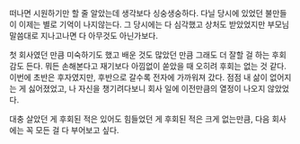 떠나면 시원하기만 할 줄 알았는데 생각보다 싱숭생숭하다.
다닐 당시에 있었던 불만들이 이제는 별로 기억이 나지않는다.
그 당시에는 다 심각했고 상처도 받았었지만 부모님 말씀대로 지나고나면 다 아무것도 아닌가보다.

첫 회사였던 만큼 미숙하기도 했고 배운 것도 많았던 만큼 그래도 더 잘할 걸 하는 후회감도 든다.
뭐든 손해본다고 재기보다 아낌없이 쏟았을 때 오히려 후회는 없는 것 같다.
이번에 초반은 후자였지만, 후반으로 갈수록 전자에 가까워져 갔다.
점점 내 삶이 없어지는 게 싫어졌었고, 나 자신을 챙기려다보니 회사 일에 이전만큼의 열정이 나오지 않았었다.


대충 살았던 게 후회된 적은 있어도 힘들었던 게 후회된 적은 크게 없는만큼, 다음 회사에는 꼭 모든 걸 다 부어보고 싶다.


